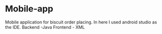 # Mobile-app
Mobile application for biscuit order placing. In here I used android studio as the IDE.
Backend -Java
Frontend - XML
